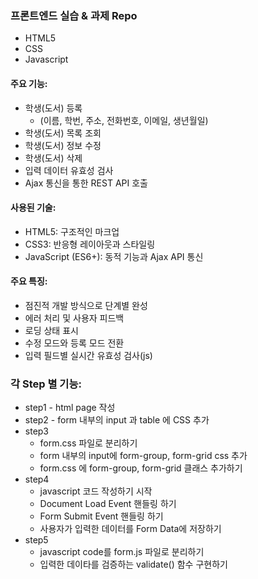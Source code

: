 ### 프론트엔드 실습 & 과제 Repo

-   HTML5
-   CSS
-   Javascript

#### 주요 기능:

-   학생(도서) 등록
    -   (이름, 학번, 주소, 전화번호, 이메일, 생년월일)
-   학생(도서) 목록 조회
-   학생(도서) 정보 수정
-   학생(도서) 삭제
-   입력 데이터 유효성 검사
-   Ajax 통신을 통한 REST API 호출

#### 사용된 기술:

-   HTML5: 구조적인 마크업
-   CSS3: 반응형 레이아웃과 스타일링
-   JavaScript (ES6+): 동적 기능과 Ajax API 통신

#### 주요 특징:

-   점진적 개발 방식으로 단계별 완성
-   에러 처리 및 사용자 피드백
-   로딩 상태 표시
-   수정 모드와 등록 모드 전환
-   입력 필드별 실시간 유효성 검사(js)

### 각 Step 별 기능:

- step1 - html page 작성
- step2 - form 내부의 input 과 table 에 CSS 추가
- step3 
    - form.css 파일로 분리하기
    - form 내부의 input에 form-group, form-grid css 추가
    - form.css 에 form-group, form-grid 클래스 추가하기
- step4
    - javascript 코드 작성하기 시작
    - Document Load Event 핸들링 하기
    - Form Submit Event 핸들링 하기    
    - 사용자가 입력한 데이터를 Form Data에 저장하기
- step5
    - javascript code를  form.js 파일로 분리하기
    - 입력한 데이타를 검증하는 validate() 함수 구현하기
